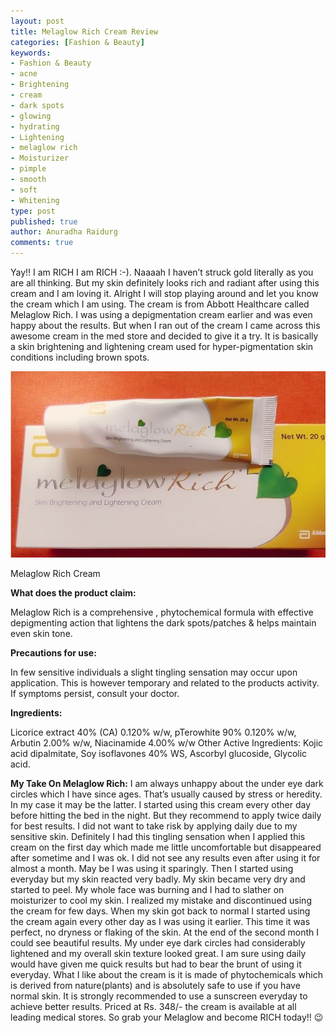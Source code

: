 ```yaml
---
layout: post
title: Melaglow Rich Cream Review
categories: [Fashion & Beauty]
keywords:
- Fashion & Beauty
- acne
- Brightening
- cream
- dark spots
- glowing
- hydrating
- Lightening
- melaglow rich
- Moisturizer
- pimple
- smooth
- soft
- Whitening
type: post
published: true
author: Anuradha Raidurg
comments: true
---
```

Yay!! I am RICH I am RICH :-). Naaaah I haven’t struck gold literally as you are all thinking. But my skin definitely looks rich and radiant after using this cream and I am loving it. Alright I will stop playing around and let you know the cream which I am using. The cream is from Abbott Healthcare called Melaglow Rich. I was using a depigmentation cream earlier and was even happy about the results. But when I ran out of the cream I came across this awesome cream in the med store and decided to give it a try. It is basically a skin brightening and lightening cream used for hyper-pigmentation skin conditions including brown spots.
<!--more-->
<img src="/assets/Melaglow-Rich.jpg"  />

Melaglow Rich Cream

**What does the product claim:**

Melaglow Rich is a comprehensive , phytochemical formula with effective depigmenting action that lightens the dark spots/patches &amp; helps maintain even skin tone.

**Precautions for use:**

In few sensitive individuals a slight tingling sensation may occur upon application. This is however temporary and related to the products activity. If symptoms persist, consult your doctor.

**Ingredients:**

Licorice extract 40% (CA) 0.120% w/w, pTerowhite 90% 0.120% w/w, Arbutin 2.00% w/w, Niacinamide 4.00% w/w
Other Active Ingredients:
Kojic acid dipalmitate, Soy isoflavones 40% WS, Ascorbyl glucoside, Glycolic acid.

**My Take On Melaglow Rich:**
I am always unhappy about the under eye dark circles which I have since ages. That’s usually caused by stress or heredity. In my case it may be the latter.
I started using this cream every other day before hitting the bed in the night.  But they recommend to apply twice daily for best results. I did not want to take risk by applying daily due to my sensitive skin. Definitely I had this tingling sensation when I applied this cream on the first day which made me little uncomfortable but disappeared after sometime and I was ok. I did not see any results even after using it for almost a month. May be I was using it sparingly. Then I started using everyday but my skin reacted very badly. My skin became very dry and started to peel. My whole face was burning and I had to slather on moisturizer to cool my skin. I realized my mistake and discontinued using the cream for few days. When my skin got back to normal I started using the cream again every other day as I was using it earlier. This time it was perfect, no dryness or flaking of the skin. At the end of the second month I could see beautiful results.  My under eye dark circles had considerably lightened and my overall skin texture looked great. I am sure using daily would have given me quick results but had to bear the brunt of using it everyday. What I like about the cream is it is made of phytochemicals which is derived from nature(plants) and is absolutely safe to use if you have normal skin. It is strongly recommended to use a sunscreen everyday to achieve better results. Priced at Rs. 348/- the cream is available at all leading medical stores. So grab your Melaglow and become RICH today!! :wink:
